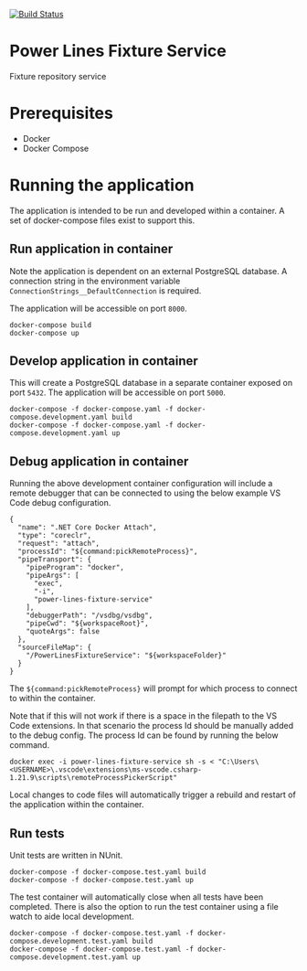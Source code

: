 [![Build Status](https://johnwatson484.visualstudio.com/John%20D%20Watson/_apis/build/status/Power%20Lines%20Fixture%20Service?branchName=master)](https://johnwatson484.visualstudio.com/John%20D%20Watson/_build/latest?definitionId=33&branchName=master)

# Power Lines Fixture Service
Fixture repository service

# Prerequisites
- Docker
- Docker Compose

# Running the application
The application is intended to be run and developed within a container.  A set of docker-compose files exist to support this.

## Run application in container
Note the application is dependent on an external PostgreSQL database.  A connection string in the environment variable `ConnectionStrings__DefaultConnection` is required.

The application will be accessible on port `8000`.

```
docker-compose build
docker-compose up
```

## Develop application in container
This will create a PostgreSQL database in a separate container exposed on port `5432`.  The application will be accessible on port `5000`.

```
docker-compose -f docker-compose.yaml -f docker-compose.development.yaml build
docker-compose -f docker-compose.yaml -f docker-compose.development.yaml up
```

## Debug application in container
Running the above development container configuration will include a remote debugger that can be connected to using the below example VS Code debug configuration.

```
{
  "name": ".NET Core Docker Attach",
  "type": "coreclr",
  "request": "attach",
  "processId": "${command:pickRemoteProcess}",
  "pipeTransport": {
    "pipeProgram": "docker",
    "pipeArgs": [
      "exec",
      "-i",
      "power-lines-fixture-service"
    ],
    "debuggerPath": "/vsdbg/vsdbg",
    "pipeCwd": "${workspaceRoot}",
    "quoteArgs": false
  },
  "sourceFileMap": {
    "/PowerLinesFixtureService": "${workspaceFolder}"
  }
}
```
The `${command:pickRemoteProcess}` will prompt for which process to connect to within the container.  

Note that if this will not work if there is a space in the filepath to the VS Code extensions.  In that scenario the process Id should be manually added to the debug config.  The process Id can be found by running the below command.

`docker exec -i power-lines-fixture-service sh -s < "C:\Users\<USERNAME>\.vscode\extensions\ms-vscode.csharp-1.21.9\scripts\remoteProcessPickerScript"`

Local changes to code files will automatically trigger a rebuild and restart of the application within the container.

## Run tests
Unit tests are written in NUnit.

```
docker-compose -f docker-compose.test.yaml build
docker-compose -f docker-compose.test.yaml up
```

The test container will automatically close when all tests have been completed.  There is also the option to run the test container using a file watch to aide local development.

```
docker-compose -f docker-compose.test.yaml -f docker-compose.development.test.yaml build
docker-compose -f docker-compose.test.yaml -f docker-compose.development.test.yaml up
```
